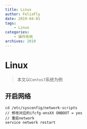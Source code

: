 ```yaml
---
title: Linux
author: FelixFly
date: 2019-04-01
tags:
    - Linux
categories: 
    - 操作系统
archives: 2019
---
```


# Linux

> 本文以`Centos7`系统为例

## 开启网络

```she
cd /etc/sysconfig/network-scripts
// 修改对应的ifcfg-ensXX ONBOOT = yes
// 重启network
service network restart
```

